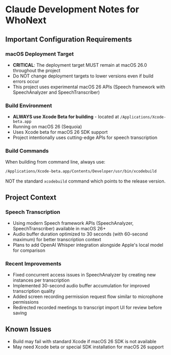 # Claude Development Notes for WhoNext

## Important Configuration Requirements

### macOS Deployment Target
- **CRITICAL**: The deployment target MUST remain at macOS 26.0 throughout the project
- Do NOT change deployment targets to lower versions even if build errors occur
- This project uses experimental macOS 26 APIs (Speech framework with SpeechAnalyzer and SpeechTranscriber)

### Build Environment
- **ALWAYS use Xcode Beta for building** - located at `/Applications/Xcode-beta.app`
- Running on macOS 26 (Sequoia)
- Uses Xcode beta for macOS 26 SDK support
- Project intentionally uses cutting-edge APIs for speech transcription

### Build Commands
When building from command line, always use:
```bash
/Applications/Xcode-beta.app/Contents/Developer/usr/bin/xcodebuild
```
NOT the standard `xcodebuild` command which points to the release version.

## Project Context

### Speech Transcription
- Using modern Speech framework APIs (SpeechAnalyzer, SpeechTranscriber) available in macOS 26+
- Audio buffer duration optimized to 30 seconds (with 60-second maximum) for better transcription context
- Plans to add OpenAI Whisper integration alongside Apple's local model for comparison

### Recent Improvements
- Fixed concurrent access issues in SpeechAnalyzer by creating new instances per transcription
- Implemented 30-second audio buffer accumulation for improved transcription quality
- Added screen recording permission request flow similar to microphone permissions
- Redirected recorded meetings to transcript import UI for review before saving

## Known Issues
- Build may fail with standard Xcode if macOS 26 SDK is not available
- May need Xcode beta or special SDK installation for macOS 26 support